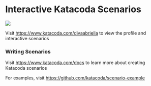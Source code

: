 # Interactive Katacoda Scenarios

[![](http://shields.katacoda.com/katacoda/divaabriella/count.svg)](https://www.katacoda.com/divaabriella "Get your profile on Katacoda.com")

Visit https://www.katacoda.com/divaabriella to view the profile and interactive scenarios

### Writing Scenarios
Visit https://www.katacoda.com/docs to learn more about creating Katacoda scenarios

For examples, visit https://github.com/katacoda/scenario-example
